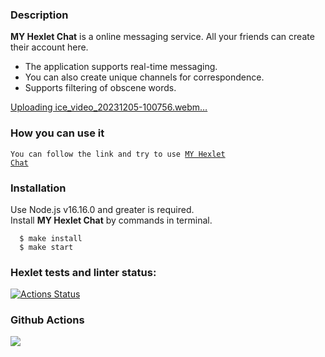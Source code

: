 ### Description

**MY Hexlet Chat** is a online messaging service.
All your friends can create their account here.
* The application supports real-time messaging.
* You can also create unique channels for correspondence.
* Supports filtering of obscene words.

[Uploading ice_video_20231205-100756.webm…]()


### How you can use it

<code>You can follow the link and try to use [MY Hexlet Chat](https://my-own-slack-chat-loresina.onrender.com)
</code>

### Installation

Use Node.js v16.16.0 and greater is required.    
Install **MY Hexlet Chat** by commands in terminal.

```
  $ make install
  $ make start
``` 

### Hexlet tests and linter status:
[![Actions Status](https://github.com/Loresina/frontend-bootcamp-project-12/workflows/hexlet-check/badge.svg)](https://github.com/Loresina/frontend-bootcamp-project-12/actions)

### Github Actions
<a href="https://github.com/Loresina/frontend-bootcamp-project-12/actions"><img src="https://github.com/Loresina/frontend-bootcamp-project-12/actions/workflows/hexlet-check.yml/badge.svg" /></a>


